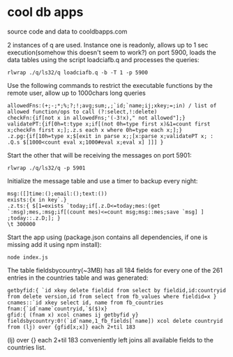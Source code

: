 # cool db apps
source  code and data to cooldbapps.com

2 instances of q are used. Instance one is readonly, allows up to 1 sec execution(somehow this doesn't seem to work?) on port 5900, loads the data tables using the script loadciafb.q and processes the queries:
 
    rlwrap ./q/ls32/q loadciafb.q -b -T 1 -p 5900

Use the following commands to restrict the executable functions by the remote user, allow up to 1000chars long queries

    allowedFns:(+;-;*;%;?;!;avg;sum;,;`id;`name;ij;xkey;=;in) / list of allowed function/ops to call (?:select,!:delete)
	checkFn:{if[not x in allowedFns;'(-3!x)," not allowed"];}
	validatePT:{if[0h=t:type x;if[(not 0h=type first x)&1=count first x;checkFn first x;];.z.s each x where 0h=type each x;];}
	.z.pg:{if[10h=type x;$[exit in parse x;;[x:parse x;validatePT x; : .Q.s $[1000<count eval x;1000#eval x;eval x] ]]] }

Start the other that will be receiving the messages on port 5901:

    rlwrap ./q/ls32/q -p 5901
    
Initialize the message table and use a timer to backup every night:
    
    msg:([]time:();email:();text:())
    exists:{x in key`.}
    .z.ts:{ $[1=exists `today;if[.z.D<=today;mes:(get `:msg);mes,:msg;if[(count mes)<=count msg;msg::mes;save `msg] ] ;today::.z.D;]; }
    \t 300000
    
Start the app using (package.json contains all dependencies, if one is missing add it using npm install):
    
    node index.js

The table fieldsbycountry(~3MB) has all 184 fields for every one of the 261 entries in the countries table and was generated: 

    getbyfid:{ `id xkey delete fieldid from select by fieldid,id:countryid from delete version,id from select from fb_values where fieldid=x }
    cnames::`id xkey select id, name from fb_countries
    fnam:{`id`name`countryid,`$($)x}
    gfid:{ (fnam x) xcol cnames ij getbyfid y}
    fieldsbycountry:0!(`id`name,1_fb_fields[`name]) xcol delete countryid from (lj) over {gfid[x;x]} each 2+til 183
    
(lj) over {} each 2+til 183 conveniently left joins all available fields to the countries list.

